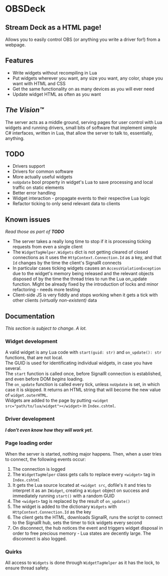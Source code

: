 # OBSDeck
## Stream Deck as a HTML page!
Allows you to easily control OBS (or anything you write a driver for!) from a webpage.

## Features
* Write widgets without recompiling in Lua
* Put widgets wherever you want, any size you want, any color, shape you want with HTML and CSS
* Get the same functionality on as many devices as you will ever need
* Update widget HTML as often as you want

## *The Vision™️*
The server acts as a middle ground, serving pages for user control with Lua widgets and running drivers, small bits of software that implement simple C# interfaces, written in Lua, that allow the server to talk to, essentially, anything.

## TODO
* Drivers support
* Drivers for common software
* More actually useful widgets
* `noUpdate` bool property in widget's Lua to save processing and local traffic on static elements
* Better error handling
* Widget interaction - propagate events to their respective Lua logic
* Refactor ticking to only send relevant data to clients

## Known issues
*Read those as part of **TODO***
* The server takes a really long time to stop if it is processing ticking requests from even a single client
* The `WidgetTagHelper.Widgets` dict is not getting cleared of closed connections as it uses the `HttpContext.Connection.Id` as a key, and that `Id` changes by the time the client's SignalR connects
* In particular cases ticking widgets causes an `AccessViolationException` due to the widget's memory being released and the relevant objects disposed of by the time the thread tries to run the Lua on_update function. Might be already fixed by the introduction of locks and minor refactoring - needs more testing
* Client-side JS is very fiddly and stops working when it gets a tick with other clients *(virtually non-existent)* data

## Documentation
*This section is subject to change. A lot.*
### Widget development
A valid widget is any Lua code with `start(guid: str)` and `on_update(): str` functions, that are not local.\
The GUID is used for identificating individual widgets, in case you have several.\
The `start` function is called once, before SignalR connection is established, and even before DOM *begins* loading.\
The `on_update` function is called every tick, unless `noUpdate` is set, in which case it is skipped. It returns an HTML string that will become the new value of `widget.outerHTML`.\
Widgets are added to the page by putting `<widget src="path/to/lua/widget"></widget>` in `Index.cshtml`.

### Driver development
***I don't even know how they will work yet.***

### Page loading order
When the server is started, nothing major happens. Then, when a user tries to connect, the following events occur:
1. The connection is logged
2. The `WidgetTagHelper` class gets calls to replace every `<widget>` tag in `Index.cshtml`
3. It gets the Lua source located at `<widget src`, dofile's it and tries to interpret it as an `IWidget`, creating a `Widget` object on success and immediately running `start()` with a random GUID
5. The `<widget>` tag is replaced by the result of `on_update()`
4. The widget is added to the dictionary `Widgets` with `HttpContext.Connection.Id` as the key
5. The client gets the HTML, downloads SignalR, runs the script to connect to the SignalR hub, sets the timer to tick widgets every second
6. On disconnect, the hub notices the event and triggers widget disposal in order to free precious memory - Lua states are decently large. The disconnect is also logged.

### Quirks
All access to `Widgets` is done through `WidgetTagHelper` as it has the lock, to ensure thread safety.

